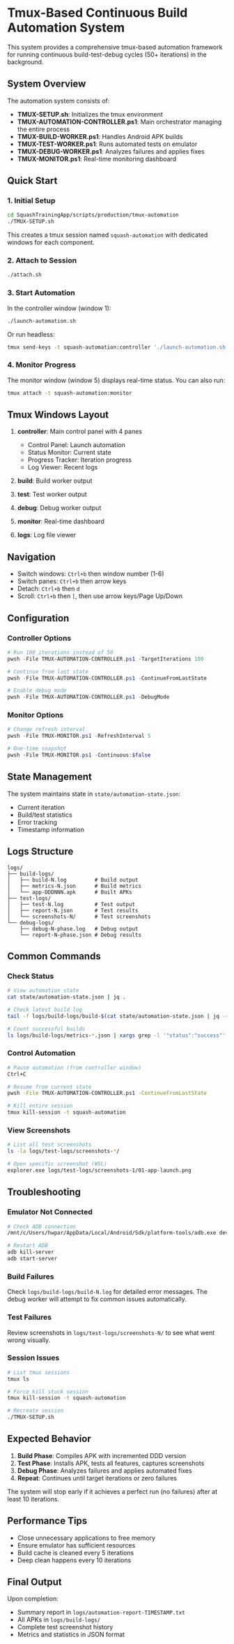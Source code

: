 # Tmux-Based Continuous Build Automation System

This system provides a comprehensive tmux-based automation framework for running continuous build-test-debug cycles (50+ iterations) in the background.

## System Overview

The automation system consists of:
- **TMUX-SETUP.sh**: Initializes the tmux environment
- **TMUX-AUTOMATION-CONTROLLER.ps1**: Main orchestrator managing the entire process
- **TMUX-BUILD-WORKER.ps1**: Handles Android APK builds
- **TMUX-TEST-WORKER.ps1**: Runs automated tests on emulator
- **TMUX-DEBUG-WORKER.ps1**: Analyzes failures and applies fixes
- **TMUX-MONITOR.ps1**: Real-time monitoring dashboard

## Quick Start

### 1. Initial Setup
```bash
cd SquashTrainingApp/scripts/production/tmux-automation
./TMUX-SETUP.sh
```

This creates a tmux session named `squash-automation` with dedicated windows for each component.

### 2. Attach to Session
```bash
./attach.sh
```

### 3. Start Automation
In the controller window (window 1):
```bash
./launch-automation.sh
```

Or run headless:
```bash
tmux send-keys -t squash-automation:controller './launch-automation.sh' C-m
```

### 4. Monitor Progress
The monitor window (window 5) displays real-time status. You can also run:
```bash
tmux attach -t squash-automation:monitor
```

## Tmux Windows Layout

1. **controller**: Main control panel with 4 panes
   - Control Panel: Launch automation
   - Status Monitor: Current state
   - Progress Tracker: Iteration progress
   - Log Viewer: Recent logs

2. **build**: Build worker output
3. **test**: Test worker output
4. **debug**: Debug worker output
5. **monitor**: Real-time dashboard
6. **logs**: Log file viewer

## Navigation

- Switch windows: `Ctrl+b` then window number (1-6)
- Switch panes: `Ctrl+b` then arrow keys
- Detach: `Ctrl+b` then `d`
- Scroll: `Ctrl+b` then `[`, then use arrow keys/Page Up/Down

## Configuration

### Controller Options
```powershell
# Run 100 iterations instead of 50
pwsh -File TMUX-AUTOMATION-CONTROLLER.ps1 -TargetIterations 100

# Continue from last state
pwsh -File TMUX-AUTOMATION-CONTROLLER.ps1 -ContinueFromLastState

# Enable debug mode
pwsh -File TMUX-AUTOMATION-CONTROLLER.ps1 -DebugMode
```

### Monitor Options
```powershell
# Change refresh interval
pwsh -File TMUX-MONITOR.ps1 -RefreshInterval 5

# One-time snapshot
pwsh -File TMUX-MONITOR.ps1 -Continuous:$false
```

## State Management

The system maintains state in `state/automation-state.json`:
- Current iteration
- Build/test statistics
- Error tracking
- Timestamp information

## Logs Structure

```
logs/
├── build-logs/
│   ├── build-N.log         # Build output
│   ├── metrics-N.json      # Build metrics
│   └── app-DDDNNN.apk      # Built APKs
├── test-logs/
│   ├── test-N.log          # Test output
│   ├── report-N.json       # Test results
│   └── screenshots-N/      # Test screenshots
└── debug-logs/
    ├── debug-N-phase.log   # Debug output
    └── report-N-phase.json # Debug results
```

## Common Commands

### Check Status
```bash
# View automation state
cat state/automation-state.json | jq .

# Check latest build log
tail -f logs/build-logs/build-$(cat state/automation-state.json | jq -r .currentIteration).log

# Count successful builds
ls logs/build-logs/metrics-*.json | xargs grep -l '"status":"success"' | wc -l
```

### Control Automation
```bash
# Pause automation (from controller window)
Ctrl+C

# Resume from current state
pwsh -File TMUX-AUTOMATION-CONTROLLER.ps1 -ContinueFromLastState

# Kill entire session
tmux kill-session -t squash-automation
```

### View Screenshots
```bash
# List all test screenshots
ls -la logs/test-logs/screenshots-*/

# Open specific screenshot (WSL)
explorer.exe logs/test-logs/screenshots-1/01-app-launch.png
```

## Troubleshooting

### Emulator Not Connected
```bash
# Check ADB connection
/mnt/c/Users/hwpar/AppData/Local/Android/Sdk/platform-tools/adb.exe devices

# Restart ADB
adb kill-server
adb start-server
```

### Build Failures
Check `logs/build-logs/build-N.log` for detailed error messages. The debug worker will attempt to fix common issues automatically.

### Test Failures
Review screenshots in `logs/test-logs/screenshots-N/` to see what went wrong visually.

### Session Issues
```bash
# List tmux sessions
tmux ls

# Force kill stuck session
tmux kill-session -t squash-automation

# Recreate session
./TMUX-SETUP.sh
```

## Expected Behavior

1. **Build Phase**: Compiles APK with incremented DDD version
2. **Test Phase**: Installs APK, tests all features, captures screenshots
3. **Debug Phase**: Analyzes failures and applies automated fixes
4. **Repeat**: Continues until target iterations or zero failures

The system will stop early if it achieves a perfect run (no failures) after at least 10 iterations.

## Performance Tips

- Close unnecessary applications to free memory
- Ensure emulator has sufficient resources
- Build cache is cleaned every 5 iterations
- Deep clean happens every 10 iterations

## Final Output

Upon completion:
- Summary report in `logs/automation-report-TIMESTAMP.txt`
- All APKs in `logs/build-logs/`
- Complete test screenshot history
- Metrics and statistics in JSON format